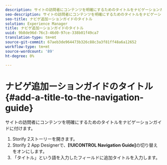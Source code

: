 ```yaml
---
description: サイトの訪問者にコンテンツを明確にするためのタイトルをナビゲーションガイドに付けます。
seo-description: サイトの訪問者にコンテンツを明確にするためのタイトルをナビゲーションガイドに付けます。
seo-title: ナビゲ追加ーションガイドのタイトル
solution: Experience Manager
title: ナビゲ追加ーションガイドのタイトル
uuid: 9b8de96d-76c3-46d0-97ce-338b01f49ca7
translation-type: tm+mt
source-git-commit: 67aeb3de964473b326c88c3a3f81ff48a6a12652
workflow-type: tm+mt
source-wordcount: '89'
ht-degree: 0%

---
```



# ナビゲ追加ーションガイドのタイトル{#add-a-title-to-the-navigation-guide}

サイトの訪問者にコンテンツを明確にするためのタイトルをナビゲーションガイドに付けます。

1. Storify 2ストーリーを開きます。
1. Storify 2 App Designerで、**[!UICONTROL Navigation Guide]**&#x200B;の切り替えをオンにします。
1. 「タイトル」という語を入力したフィールドに追加タイトルを入力します。
